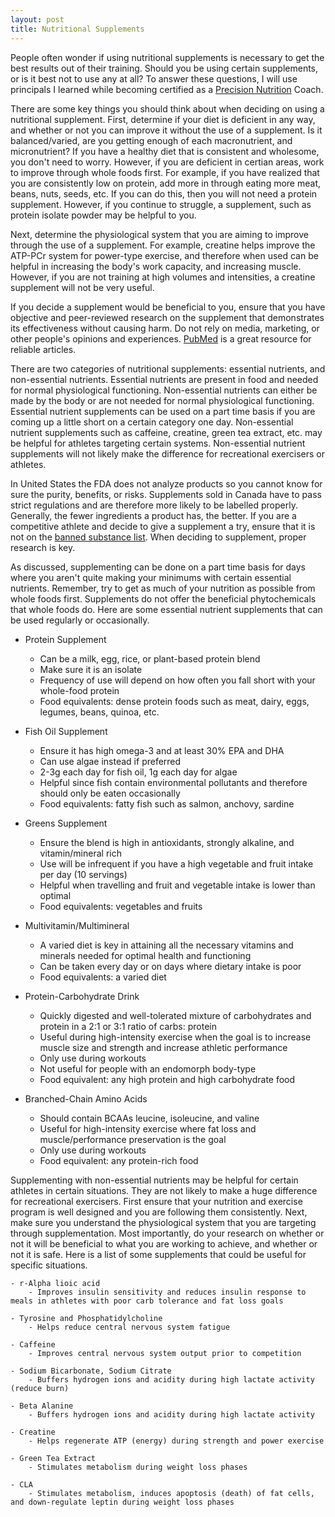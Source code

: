 ```yaml
---
layout: post
title: Nutritional Supplements 
---
```


People often wonder if using nutritional supplements is necessary to get the best
results out of their training. Should you be using certain supplements, 
or is it best not to use any at all? To answer these questions, I will use principals
I learned while becoming certified as a [Precision Nutrition](http://www.precisionnutrition.com/)
Coach. 

There are some key things you should think about when deciding on using a nutritional supplement. First, determine if your diet is deficient in any way, and whether or not you can improve it without the use of a supplement. Is it balanced/varied, are you getting enough of each macronutrient, and micronutrient? If you have a healthy diet that is consistent and wholesome, you don't need to worry. However, if you are deficient in certian areas, work to improve through whole foods first. For example, if you have realized that you are consistently low on protein, add more in through eating more meat, beans, nuts, seeds, etc. If you can do this, then you will not need a protein supplement. However, if you continue to struggle, a supplement, such as protein 
isolate powder may be helpful to you. 

Next, determine the physiological system that you are aiming to improve through the use of a supplement. 
For example, creatine helps improve the ATP-PCr system for power-type exercise, and therefore when used 
can be helpful in increasing the body's work capacity, and increasing muscle. However, if you are not training 
at high volumes and intensities, a creatine supplement will not be very useful. 

If you decide a supplement would be beneficial to you, ensure that you have objective and peer-reviewed research on the supplement that demonstrates its effectiveness without causing harm. Do not rely on media, marketing, or other people's opinions and experiences. [PubMed](http://www.ncbi.nlm.nih.gov/pubmed/) is a great resource for reliable articles.

There are two categories of nutritional supplements: essential nutrients, and non-essential nutrients.
Essential nutrients are present in food and needed for normal physiological functioning. Non-essential nutrients can 
either be made by the body or are not needed for normal physiological functioning. Essential nutrient supplements 
can be used on a part time basis if you are coming up a little short on a certain category one day. Non-essential
nutrient supplements such as caffeine, creatine, green tea extract, etc. may be helpful for athletes targeting certain 
systems. Non-essential nutrient supplements will not likely make the difference for recreational exercisers or athletes. 

In United States the FDA does not analyze products so you cannot know for sure the purity, benefits, or risks. Supplements sold in Canada have to pass strict regulations and are therefore more likely to be labelled properly. Generally, the fewer ingredients a product has, the better. If you are a competitive athlete and decide to give a supplement a try, ensure that it is not on the [banned substance list](www.wada-ama.org). When deciding to supplement, proper research is key.

As discussed, supplementing can be done on a part time basis for days where you aren't quite making your minimums with certain  essential nutrients. Remember, try to get as much of your nutrition as possible from whole foods first. Supplements do not offer the beneficial phytochemicals that whole foods do. Here are some essential nutrient supplements that can be used regularly or occasionally.

- Protein Supplement
	- Can be a milk, egg, rice, or plant-based protein blend
	- Make sure it is an isolate 
	- Frequency of use will depend on how often you fall short with your whole-food protein 
	- Food equivalents: dense protein foods such as meat, dairy, eggs, legumes, beans, quinoa, etc. 

- Fish Oil Supplement
	- Ensure it has high omega-3 and at least 30% EPA and DHA
	- Can use algae instead if preferred 
	- 2-3g each day for fish oil, 1g each day for algae 
	- Helpful since fish contain environmental pollutants and therefore should only be eaten occasionally
	- Food equivalents: fatty fish such as salmon, anchovy, sardine

- Greens Supplement
	- Ensure the blend is high in antioxidants, strongly alkaline, and vitamin/mineral rich
	- Use will be infrequent if you have a high vegetable and fruit intake per day (10 servings)
	- Helpful when travelling and fruit and vegetable intake is lower than optimal
	- Food equivalents: vegetables and fruits

- Multivitamin/Multimineral
	- A varied diet is key in attaining all the necessary vitamins and minerals needed for optimal health and functioning
	- Can be taken every day or on days where dietary intake is poor
	- Food equivalents: a varied diet 

- Protein-Carbohydrate Drink
	- Quickly digested and well-tolerated mixture of carbohydrates and protein in a 2:1 or 3:1 ratio of carbs: protein
	- Useful during high-intensity exercise when the goal is to increase muscle size and strength and increase athletic performance
	- Only use during workouts
	- Not useful for people with an endomorph body-type
	- Food equivalent: any high protein and high carbohydrate food

- Branched-Chain Amino Acids
	- Should contain BCAAs leucine, isoleucine, and valine
	- Useful for high-intensity exercise where fat loss and muscle/performance preservation is the goal
	- Only use during workouts
	- Food equivalent: any protein-rich food

Supplementing with non-essential nutrients may be helpful for certain athletes in certain situations. They are not likely to make a huge difference for recreational exercisers. First ensure that your nutrition and exercise program is well designed and you are following them consistently. Next, make sure you understand the physiological system that you are targeting through supplementation. Most importantly, do your research on whether or not it will be beneficial to what you are working to achieve, and whether or not it is safe. Here is a list of some supplements that could be useful for specific situations. 
	
	- r-Alpha lioic acid
		- Improves insulin sensitivity and reduces insulin response to meals in athletes with poor carb tolerance and fat loss goals

	- Tyrosine and Phosphatidylcholine
		- Helps reduce central nervous system fatigue

	- Caffeine
		- Improves central nervous system output prior to competition 

	- Sodium Bicarbonate, Sodium Citrate
		- Buffers hydrogen ions and acidity during high lactate activity (reduce burn)

	- Beta Alanine
		- Buffers hydrogen ions and acidity during high lactate activity 

	- Creatine
		- Helps regenerate ATP (energy) during strength and power exercise

	- Green Tea Extract
		- Stimulates metabolism during weight loss phases

	- CLA
		- Stimulates metabolism, induces apoptosis (death) of fat cells, and down-regulate leptin during weight loss phases
